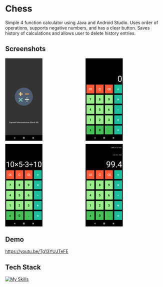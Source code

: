 # Chess 
Simple 4 function calculator using Java and Android Studio. Uses order of operations, supports negative numbers, and has a clear button. Saves history of calculations and allows user to delete history entries.

## Screenshots
<div style="display: grid; grid-template-columns: repeat(2, 1fr); grid-gap: 10px;">
    <img src="2.png" style="width: 48%;">
    <img src="3.png" style="width: 48%;">
    <img src="4.png" style="width: 48%;">
    <img src="5.png" style="width: 48%;">
</div>

## Demo
https://youtu.be/Tg13YUJTeFE

## Tech Stack
[![My Skills](https://skillicons.dev/icons?i=androidstudio,flask,gradle,java,vscode,git&perline=4)](https://skillicons.dev)
